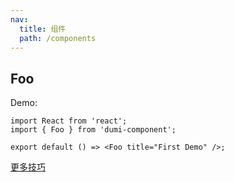 ```yaml
---
nav:
  title: 组件
  path: /components
---
```


## Foo

Demo:

```tsx
import React from 'react';
import { Foo } from 'dumi-component';

export default () => <Foo title="First Demo" />;
```

[更多技巧](https://d.umijs.org/guide/demo-principle)
